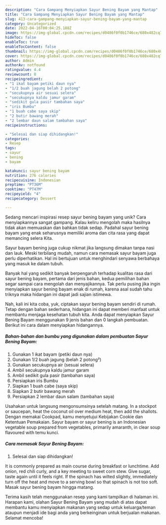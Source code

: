 ```yaml
---
description: "Cara Gampang Menyiapkan Sayur Bening Bayam yang Mantap"
title: "Cara Gampang Menyiapkan Sayur Bening Bayam yang Mantap"
slug: 413-cara-gampang-menyiapkan-sayur-bening-bayam-yang-mantap
category: Uncategorized
date: 2022-04-16T00:04:25.188Z
image: https://img-global.cpcdn.com/recipes/d0486f0f0b1746ce/680x482cq70/sayur-bening-bayam-foto-resep-utama.jpg
hideToc: false
enableToc: true
enableTocContent: false
thumbnail: https://img-global.cpcdn.com/recipes/d0486f0f0b1746ce/680x482cq70/sayur-bening-bayam-foto-resep-utama.jpg
cover: https://img-global.cpcdn.com/recipes/d0486f0f0b1746ce/680x482cq70/sayur-bening-bayam-foto-resep-utama.jpg
author: Admin
authorAv: notfound
ratingvalue: 4.4
reviewcount: 8
recipeingredient:
- "1 ikat bayam petiki daun nya"
- "1/2 buah jagung belah 2 potong"
- "secukupnya air sesuai selera"
- "secukupnya kaldu jamur garam"
- "sedikit gula pasir tambahan saya"
- "iris Bumbu"
- "1 buah cabe saya skip"
- "2 butir bawang merah"
- "2 lembar daun salam tambahan saya"
recipeinstructions:

- "Selesai dan siap dihidangkan!"
categories:
- Resep
tags:
- sayur
- bening
- bayam

katakunci: sayur bening bayam 
nutrition: 276 calories
recipecuisine: Indonesian
preptime: "PT36M"
cooktime: "PT47M"
recipeyield: "4"
recipecategory: Dessert

---
```





Sedang mencari inspirasi resep sayur bening bayam yang unik? Cara menyiapkannya sangat gampang. Kalau keliru mengolah maka hasilnya tidak akan memuaskan dan bahkan tidak sedap. Padahal sayur bening bayam yang enak seharusnya memiliki aroma dan cita rasa yang dapat memancing selera Kita.





Sayur bayam bening juga cukup nikmat jika langsung dimakan tanpa nasi dan lauk. Meski terbilang mudah, namun cara memasak sayur bayam juga perlu diperhatikan. Hal ini bertujuan untuk menghindari senyawa berbahaya yang masuk ke dalam tubuh.

Banyak hal yang sedikit banyak berpengaruh terhadap kualitas rasa dari sayur bening bayam, pertama dari jenis bahan, kedua pemilihan bahan segar sampai cara mengolah dan menyajikannya. Tak perlu pusing jika ingin menyiapkan sayur bening bayam enak di rumah, karena asal sudah tahu triknya maka hidangan ini dapat jadi sajian istimewa.






Nah, kali ini kita coba, yuk, ciptakan sayur bening bayam sendiri di rumah. Tetap dengan bahan sederhana, hidangan ini dapat memberi manfaat untuk membantu menjaga kesehatan tubuh kita. Anda dapat menyiapkan Sayur Bening Bayam menggunakan 9 jenis bahan dan 0 langkah pembuatan. Berikut ini cara dalam menyiapkan hidangannya.

<!--inarticleads1-->

##### Bahan-bahan dan bumbu yang digunakan dalam pembuatan Sayur Bening Bayam:

1. Gunakan 1 ikat bayam (petiki daun nya)
1. Gunakan 1/2 buah jagung (belah 2 potong²)
1. Gunakan secukupnya air (sesuai selera)
1. Ambil secukupnya kaldu jamur garam
1. Ambil sedikit gula pasir (tambahan saya)
1. Persiapkan iris Bumbu
1. Siapkan 1 buah cabe (saya skip)
1. Siapkan 2 butir bawang merah
1. Persiapkan 2 lembar daun salam (tambahan saya)


Usahakan untuk langsung mengonsumsinya setelah matang. In a stockpot or saucepan, heat the coconut oil over medium heat, then add the shallots. Dengan memakai Cookpad, kamu menyetujui Kebijakan Cookie dan Ketentuan Pemakaian. Sayur bayam or sayur bening is an Indonesian vegetable soup prepared from vegetables, primarily amaranth, in clear soup flavoured with temu kunci. 

<!--inarticleads2-->

##### Cara memasak Sayur Bening Bayam:


1. Selesai dan siap dihidangkan!

It is commonly prepared as main course during breakfast or lunchtime. Add onion, red chili curly, and a key meeting to sweet corn stew. Give sugar, taste again until it feels right. If the spinach has wilted slightly, immediately turn off the heat and move to a serving bowl so that spinach is not too soft. Masak sayur bening bayam hingga matang. 

Terima kasih telah menggunakan resep yang kami tampilkan di halaman ini. Harapan kami, olahan Sayur Bening Bayam yang mudah di atas dapat membantu kamu menyiapkan makanan yang sedap untuk keluarga/teman ataupun menjadi ide bagi anda yang berkeinginan untuk berjualan makanan. Selamat mencoba!
